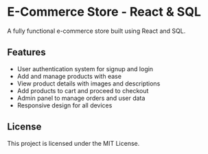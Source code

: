 # E-Commerce Store - React & SQL
A fully functional e-commerce store built using React and SQL.

## Features
* User authentication system for signup and login
* Add and manage products with ease
* View product details with images and descriptions
* Add products to cart and proceed to checkout
* Admin panel to manage orders and user data
* Responsive design for all devices

## License
This project is licensed under the MIT License.

